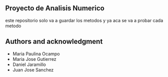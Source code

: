 ## Proyecto de Analisis Numerico

este repositorio solo va a guardar los metodos y ya 
aca se va a probar cada metodo

## Authors and acknowledgment

- Maria Paulina Ocampo
- Maria Jose Gutierrez
- Daniel Jaramillo
- Juan Jose Sanchez